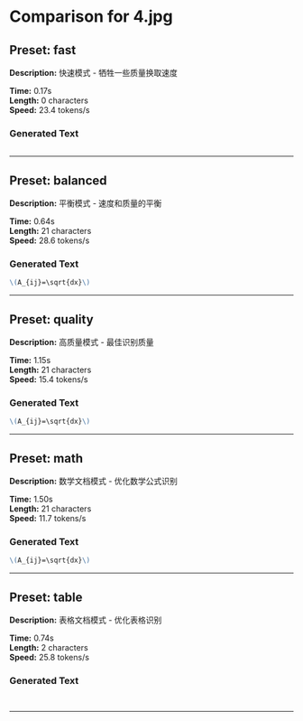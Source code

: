 # Comparison for 4.jpg

## Preset: fast

**Description:** 快速模式 - 牺牲一些质量换取速度

**Time:** 0.17s  
**Length:** 0 characters  
**Speed:** 23.4 tokens/s  

### Generated Text

```markdown

```

---

## Preset: balanced

**Description:** 平衡模式 - 速度和质量的平衡

**Time:** 0.64s  
**Length:** 21 characters  
**Speed:** 28.6 tokens/s  

### Generated Text

```markdown
\(A_{ij}=\sqrt{dx}\) 
```

---

## Preset: quality

**Description:** 高质量模式 - 最佳识别质量

**Time:** 1.15s  
**Length:** 21 characters  
**Speed:** 15.4 tokens/s  

### Generated Text

```markdown
\(A_{ij}=\sqrt{dx}\) 
```

---

## Preset: math

**Description:** 数学文档模式 - 优化数学公式识别

**Time:** 1.50s  
**Length:** 21 characters  
**Speed:** 11.7 tokens/s  

### Generated Text

```markdown
\(A_{ij}=\sqrt{dx}\) 
```

---

## Preset: table

**Description:** 表格文档模式 - 优化表格识别

**Time:** 0.74s  
**Length:** 2 characters  
**Speed:** 25.8 tokens/s  

### Generated Text

```markdown



```

---

